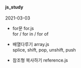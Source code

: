 #### js_study

2021-03-03 
- for문 for.js   
  for / for in / for of 

- 배열다루기 array.js  
  splice, shift, pop, unshift, push
  
- 참조형 복사하기 reference.js
  
